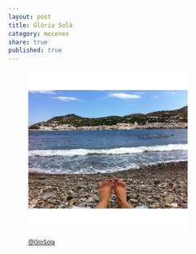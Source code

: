 ```yaml
---
layout: post
title: Glòria Solà
category: mecenes
share: true
published: true
---
```


<figure class="text-center">
	<img src="/public/img/gloria-sola-mecenes-artinpocket-regular.png" alt="Glòria Solà - mecenes d'artipocket/regular" title="Glòria Solà - mecenes d'artipocket/regular">
	<figcaption>
		<p><small><i class="fa fa-twitter"></i> <a href="https://twitter.com/GloSola" title="Glòria Solà (GloSola) a Twitter">@GloSola</a></small></p>
	</figcaption>
</figure>